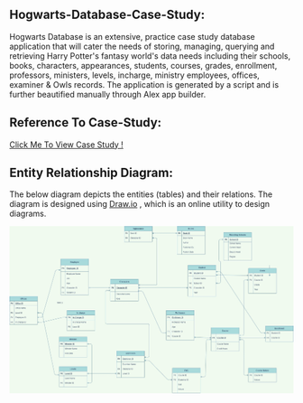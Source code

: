 ## Hogwarts-Database-Case-Study:

Hogwarts Database is an extensive, practice case study database application that will cater the needs of storing, managing, querying and retrieving Harry Potter's fantasy world's data needs including their schools, books, characters, appearances, students, courses, grades, enrollment, professors, ministers, levels, incharge, ministry employees, offices, examiner & Owls records. The application is generated by a script and is further beautified manually through Alex app builder.

## Reference To Case-Study:

[Click Me To View Case Study !](https://github.com/Agha-Muqarib/Hogwarts-Database/blob/main/Harry%20Potter%20Case%20Study.pdf)


## Entity Relationship Diagram:

The below diagram depicts the entities (tables) and their relations. The diagram is designed using
[Draw.io](https://app.diagrams.net/) , which is an online utility to design diagrams.

![ERD](https://github.com/Agha-Muqarib/Hogwarts-Database/blob/main/Images/ERD.jpg)

